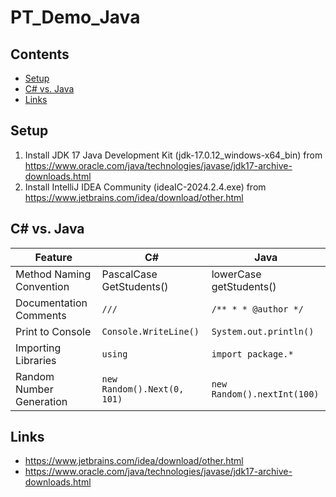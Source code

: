 # PT_Demo_Java

## Contents
- [Setup](#setup)
- [C# vs. Java](#c-vs-java)
- [Links](#links)

## Setup
1. Install JDK 17 Java Development Kit (jdk-17.0.12_windows-x64_bin) from https://www.oracle.com/java/technologies/javase/jdk17-archive-downloads.html
2. Install IntelliJ IDEA Community (ideaIC-2024.2.4.exe) from https://www.jetbrains.com/idea/download/other.html

## C# vs. Java
| Feature                   | C#                          | Java                        |
|---------------------------|-----------------------------|-----------------------------|
| Method Naming Convention  | PascalCase GetStudents()    | lowerCase getStudents()     |
| Documentation Comments    | `///`                       | `/** * * @author */`        |
| Print to Console          | `Console.WriteLine()`       | `System.out.println()`      |
| Importing Libraries       | `using`                     | `import package.*`          |
| Random Number Generation  | `new Random().Next(0, 101)` | `new Random().nextInt(100)` |

## Links
- https://www.jetbrains.com/idea/download/other.html
- https://www.oracle.com/java/technologies/javase/jdk17-archive-downloads.html